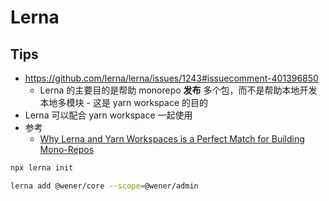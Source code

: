 # Lerna
## Tips
* https://github.com/lerna/lerna/issues/1243#issuecomment-401396850
  * Lerna 的主要目的是帮助 monorepo __发布__ 多个包，而不是帮助本地开发本地多模块 - 这是 yarn workspace 的目的
* Lerna 可以配合 yarn workspace 一起使用
* 参考
  * [Why Lerna and Yarn Workspaces is a Perfect Match for Building Mono-Repos](https://doppelmutzi.github.io/monorepo-lerna-yarn-workspaces/)

```bash
npx lerna init

lerna add @wener/core --scope=@wener/admin
```
